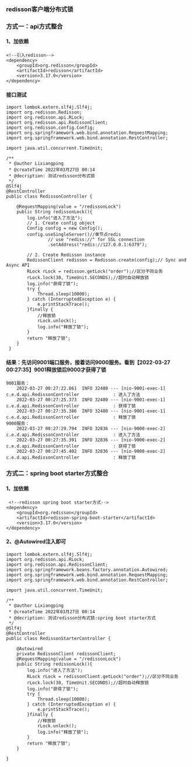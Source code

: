 ### redisson客户端分布式锁
### 方式一：api方式整合
#### 1、加依赖
    <!--引入redisson-->
    <dependency>
        <groupId>org.redisson</groupId>
        <artifactId>redisson</artifactId>
        <version>3.17.0</version>
    </dependency>
#### 接口测试
    import lombok.extern.slf4j.Slf4j;
    import org.redisson.Redisson;
    import org.redisson.api.RLock;
    import org.redisson.api.RedissonClient;
    import org.redisson.config.Config;
    import org.springframework.web.bind.annotation.RequestMapping;
    import org.springframework.web.bind.annotation.RestController;
    
    import java.util.concurrent.TimeUnit;
    
    /**
     * @author Lixiangping
     * @createTime 2022年03月27日 00:14
     * @decription: 测试redisson分布式锁
     */
    @Slf4j
    @RestController
    public class RedissonController {
    
        @RequestMapping(value = "/redissonLock")
        public String redissonLock(){
            log.info("进入了方法");
            // 1. Create config object
            Config config = new Config();
            config.useSingleServer()//单节点redis
                    // use "rediss://" for SSL connection
                    .setAddress("redis://127.0.0.1:6379");
    
            // 2. Create Redisson instance
            RedissonClient redisson = Redisson.create(config);// Sync and Async API
            RLock rLock = redisson.getLock("order");//区分不同业务
            rLock.lock(30, TimeUnit.SECONDS);//超时自动释放锁
            log.info("获得了锁");
            try {
                Thread.sleep(10000);
            } catch (InterruptedException e) {
                e.printStackTrace();
            }finally {
                //释放锁
                rLock.unlock();
                log.info("释放了锁");
            }
            return "释放了锁";
        }
     }
#### 结果：先访问9001端口服务，接着访问9000服务。看到【2022-03-27 00:27:35】9001释放锁后9000才获得了锁
    9001服务：
        2022-03-27 00:27:22.861  INFO 32480 --- [nio-9001-exec-1] c.e.d.api.RedissonController             : 进入了方法
        2022-03-27 00:27:25.373  INFO 32480 --- [nio-9001-exec-1] c.e.d.api.RedissonController             : 获得了锁
        2022-03-27 00:27:35.386  INFO 32480 --- [nio-9001-exec-1] c.e.d.api.RedissonController             : 释放了锁
    9000服务：
        2022-03-27 00:27:29.794  INFO 32836 --- [nio-9000-exec-2] c.e.d.api.RedissonController             : 进入了方法
        2022-03-27 00:27:35.391  INFO 32836 --- [nio-9000-exec-2] c.e.d.api.RedissonController             : 获得了锁
        2022-03-27 00:27:45.402  INFO 32836 --- [nio-9000-exec-2] c.e.d.api.RedissonController             : 释放了锁
       
### 方式二：spring boot starter方式整合   
#### 1、加依赖
     <!--redisson spring boot starter方式-->
    <dependency>
        <groupId>org.redisson</groupId>
        <artifactId>redisson-spring-boot-starter</artifactId>
        <version>3.17.0</version>
    </dependency>    
#### 2、@Autowired注入即可
    import lombok.extern.slf4j.Slf4j;
    import org.redisson.api.RLock;
    import org.redisson.api.RedissonClient;
    import org.springframework.beans.factory.annotation.Autowired;
    import org.springframework.web.bind.annotation.RequestMapping;
    import org.springframework.web.bind.annotation.RestController;
    
    import java.util.concurrent.TimeUnit;
    
    /**
     * @author Lixiangping
     * @createTime 2022年03月27日 00:14
     * @decription: 测试redisson分布式锁:spring boot starter方式
     */
    @Slf4j
    @RestController
    public class RedissonStarterController {
    
        @Autowired
        private RedissonClient redissonClient;
        @RequestMapping(value = "/redissonLock")
        public String redissonLock(){
            log.info("进入了方法");
            RLock rLock = redissonClient.getLock("order");//区分不同业务
            rLock.lock(30, TimeUnit.SECONDS);//超时自动释放锁
            log.info("获得了锁");
            try {
                Thread.sleep(10000);
            } catch (InterruptedException e) {
                e.printStackTrace();
            }finally {
                //释放锁
                rLock.unlock();
                log.info("释放了锁");
            }
            return "释放了锁";
        }
    
    }